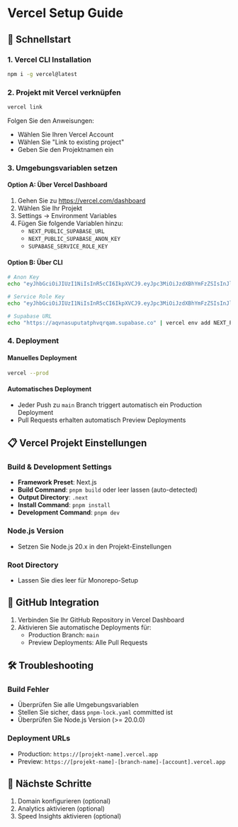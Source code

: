 # Vercel Setup Guide

## 🚀 Schnellstart

### 1. Vercel CLI Installation
```bash
npm i -g vercel@latest
```

### 2. Projekt mit Vercel verknüpfen
```bash
vercel link
```
Folgen Sie den Anweisungen:
- Wählen Sie Ihren Vercel Account
- Wählen Sie "Link to existing project" 
- Geben Sie den Projektnamen ein

### 3. Umgebungsvariablen setzen

#### Option A: Über Vercel Dashboard
1. Gehen Sie zu https://vercel.com/dashboard
2. Wählen Sie Ihr Projekt
3. Settings → Environment Variables
4. Fügen Sie folgende Variablen hinzu:
   - `NEXT_PUBLIC_SUPABASE_URL`
   - `NEXT_PUBLIC_SUPABASE_ANON_KEY`
   - `SUPABASE_SERVICE_ROLE_KEY`

#### Option B: Über CLI
```bash
# Anon Key
echo "eyJhbGciOiJIUzI1NiIsInR5cCI6IkpXVCJ9.eyJpc3MiOiJzdXBhYmFzZSIsInJlZiI6ImFxdm5hc3VwdXRhdHBodnFycWFtIiwicm9sZSI6ImFub24iLCJpYXQiOjE3NDk1ODA3MjUsImV4cCI6MjA2NTE1NjcyNX0.8uHezlmnL4okIZPH4vSh-MEANyF-_UkILE65hFV_60w" | vercel env add NEXT_PUBLIC_SUPABASE_ANON_KEY production

# Service Role Key
echo "eyJhbGciOiJIUzI1NiIsInR5cCI6IkpXVCJ9.eyJpc3MiOiJzdXBhYmFzZSIsInJlZiI6ImFxdm5hc3VwdXRhdHBodnFycWFtIiwicm9sZSI6InNlcnZpY2Vfcm9sZSIsImlhdCI6MTc0OTU4MDcyNSwiZXhwIjoyMDY1MTU2NzI1fQ.o0EzGNGZ1G1R9pjKWkRAAA4KjJVi5naJMNaOj0AEGTQ" | vercel env add SUPABASE_SERVICE_ROLE_KEY production

# Supabase URL
echo "https://aqvnasuputatphvqrqam.supabase.co" | vercel env add NEXT_PUBLIC_SUPABASE_URL production
```

### 4. Deployment

#### Manuelles Deployment
```bash
vercel --prod
```

#### Automatisches Deployment
- Jeder Push zu `main` Branch triggert automatisch ein Production Deployment
- Pull Requests erhalten automatisch Preview Deployments

## 📋 Vercel Projekt Einstellungen

### Build & Development Settings
- **Framework Preset**: Next.js
- **Build Command**: `pnpm build` oder leer lassen (auto-detected)
- **Output Directory**: `.next`
- **Install Command**: `pnpm install`
- **Development Command**: `pnpm dev`

### Node.js Version
- Setzen Sie Node.js 20.x in den Projekt-Einstellungen

### Root Directory
- Lassen Sie dies leer für Monorepo-Setup

## 🔗 GitHub Integration

1. Verbinden Sie Ihr GitHub Repository in Vercel Dashboard
2. Aktivieren Sie automatische Deployments für:
   - Production Branch: `main`
   - Preview Deployments: Alle Pull Requests

## 🛠️ Troubleshooting

### Build Fehler
- Überprüfen Sie alle Umgebungsvariablen
- Stellen Sie sicher, dass `pnpm-lock.yaml` committed ist
- Überprüfen Sie Node.js Version (>= 20.0.0)

### Deployment URLs
- Production: `https://[projekt-name].vercel.app`
- Preview: `https://[projekt-name]-[branch-name]-[account].vercel.app`

## 📝 Nächste Schritte
1. Domain konfigurieren (optional)
2. Analytics aktivieren (optional)
3. Speed Insights aktivieren (optional)